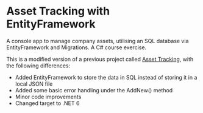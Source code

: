 # Asset Tracking with EntityFramework

A console app to manage company assets, utilising an SQL database via EntityFramework and Migrations. A C# course exercise.

This is a modified version of a previous project called [Asset Tracking](https://github.com/tmrk/Asset_Tracking), with the following differences:

* Added EntityFramework to store the data in SQL instead of storing it in a local JSON file
* Added some basic error handling under the AddNew() method
* Minor code improvements
* Changed target to .NET 6
